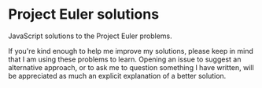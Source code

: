# Project Euler solutions

JavaScript solutions to the Project Euler problems.

If you're kind enough to help me improve my solutions, please keep in mind that I am using these problems to learn. Opening an issue to suggest an alternative approach, or to ask me to question something I have written, will be appreciated as much an explicit explanation of a better solution.
